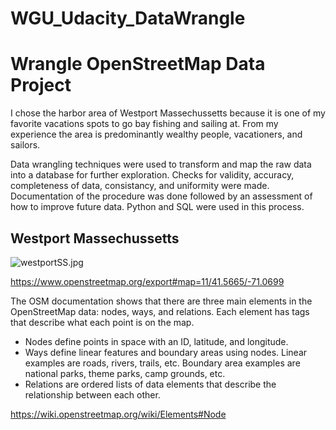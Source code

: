 # WGU_Udacity_DataWrangle

<h1>Wrangle OpenStreetMap Data Project</h1>

I chose the harbor area of Westport Massechussetts because it is one of my favorite vacations spots to go bay fishing and sailing at. From my experience the area is predominantly wealthy people, vacationers, and sailors. 

Data wrangling techniques were used to transform and map the raw data into a database for further exploration. Checks for validity, accuracy, completeness of data, consistancy, and uniformity were made. Documentation of the procedure was done followed by an assessment of how to improve future data. Python and SQL were used in this process.

<h2>Westport Massechussetts</h2>

![westportSS.jpg](attachment:westportSS.jpg)

https://www.openstreetmap.org/export#map=11/41.5665/-71.0699

The OSM documentation shows that there are three main elements in the OpenStreetMap data: nodes, ways, and relations. Each element has tags that describe what each point is on the map.
<ul>
  <li>Nodes define points in space with an ID, latitude, and longitude.</li>
  <li>Ways define linear features and boundary areas using nodes. Linear examples are roads, rivers, trails, etc. Boundary area examples are national parks, theme parks, camp grounds, etc.</li>
  <li>Relations are ordered lists of data elements that describe the relationship between each other.</li>
</ul>


https://wiki.openstreetmap.org/wiki/Elements#Node
